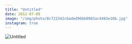 ```yaml
---
title: "Untitled"
date: 2012-07-09
image: "/img/photo/8c722342c6aded96bb0983ac4483e10b.jpg"
instagram: true
---
```


![Untitled](/img/photo/8c722342c6aded96bb0983ac4483e10b.jpg)
